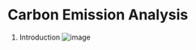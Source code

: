 # Carbon Emission Analysis
1. Introduction
![image](https://github.com/user-attachments/assets/79795af8-50fb-42f9-b82f-b912acd94455)


